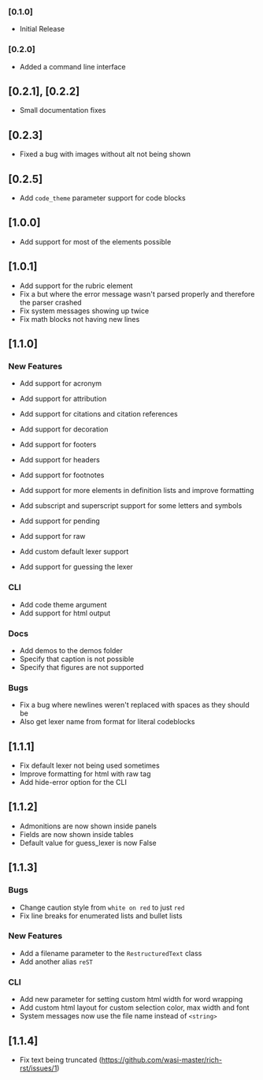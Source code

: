 ### [0.1.0]

- Initial Release

### [0.2.0]

- Added a command line interface

## [0.2.1], [0.2.2]

- Small documentation fixes

## [0.2.3]

- Fixed a bug with images without alt not being shown


## [0.2.5]

- Add `code_theme` parameter support for code blocks

## [1.0.0]

- Add support for most of the elements possible

## [1.0.1]

- Add support for the rubric element
- Fix a but where the error message wasn't parsed properly and therefore the parser crashed
- Fix system messages showing up twice
- Fix math blocks not having new lines

## [1.1.0]

### New Features

- Add support for acronym
- Add support for attribution
- Add support for citations and citation references
- Add support for decoration
- Add support for footers
- Add support for headers
- Add support for footnotes
- Add support for more elements in definition lists and improve formatting
- Add subscript and superscript support for some letters and symbols
- Add support for pending
- Add support for raw

- Add custom default lexer support
- Add support for guessing the lexer
### CLI

- Add code theme argument
- Add support for html output

### Docs

- Add demos to the demos folder
- Specify that caption is not possible
- Specify that figures are not supported

### Bugs

- Fix a bug where newlines weren't replaced with spaces as they should be
- Also get lexer name from format for literal codeblocks

## [1.1.1]

- Fix default lexer not being used sometimes
- Improve formatting for html with raw tag
- Add hide-error option for the CLI

## [1.1.2]

- Admonitions are now shown inside panels
- Fields are now shown inside tables
- Default value for guess_lexer is now False

## [1.1.3]

### Bugs

- Change caution style from `white on red` to just `red`
- Fix line breaks for enumerated lists and bullet lists

### New Features

- Add a filename parameter to the `RestructuredText` class
- Add another alias `reST`

### CLI

- Add new parameter for setting custom html width for word wrapping
- Add custom html layout for custom selection color, max width and font
- System messages now use the file name instead of `<string>`

## [1.1.4]

- Fix text being truncated (https://github.com/wasi-master/rich-rst/issues/1)

